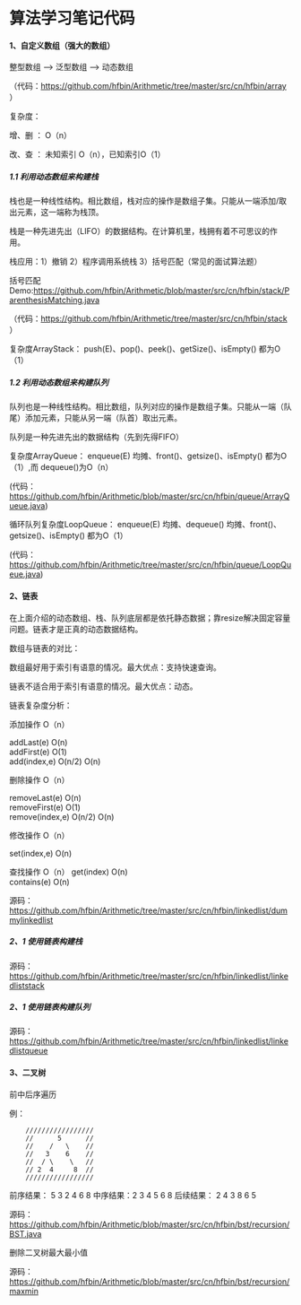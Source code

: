 # 算法学习笔记代码
#### 1、自定义数组（强大的数组）

整型数组 --> 泛型数组 --> 动态数组  

（代码：https://github.com/hfbin/Arithmetic/tree/master/src/cn/hfbin/array  ）

复杂度：

增、删  ： O（n）

改、查  ： 未知索引 O（n），已知索引O（1） 

##### 1.1  利用动态数组来构建栈

栈也是一种线性结构。相比数组，栈对应的操作是数组子集。只能从一端添加/取出元素，这一端称为栈顶。

栈是一种先进先出（LIFO）的数据结构。在计算机里，栈拥有着不可思议的作用。

栈应用：1）撤销  2）程序调用系统栈 3）括号匹配（常见的面试算法题）

括号匹配Demo:https://github.com/hfbin/Arithmetic/blob/master/src/cn/hfbin/stack/ParenthesisMatching.java

（代码：https://github.com/hfbin/Arithmetic/tree/master/src/cn/hfbin/stack  ）

复杂度ArrayStack<E>：
push(E)、pop()、peek()、getSize()、isEmpty()   都为O（1）

##### 1.2  利用动态数组来构建队列
队列也是一种线性结构。相比数组，队列对应的操作是数组子集。只能从一端（队尾）添加元素，只能从另一端（队首）取出元素。

队列是一种先进先出的数据结构（先到先得FIFO）

复杂度ArrayQueue<E>：
enqueue(E) 均摊、front()、getsize()、isEmpty() 都为O（1）,而 dequeue()为O（n）

(代码：https://github.com/hfbin/Arithmetic/blob/master/src/cn/hfbin/queue/ArrayQueue.java)

循环队列复杂度LoopQueue<E>：
enqueue(E) 均摊、dequeue() 均摊、front()、getsize()、isEmpty() 都为O（1）

(代码：https://github.com/hfbin/Arithmetic/tree/master/src/cn/hfbin/queue/LoopQueue.java)


#### 2、链表
在上面介绍的动态数组、栈、队列底层都是依托静态数据；靠resize解决固定容量问题。链表才是正真的动态数据结构。

数组与链表的对比：

数组最好用于索引有语意的情况。最大优点：支持快速查询。

链表不适合用于索引有语意的情况。最大优点：动态。

链表复杂度分析：

添加操作  O（n）

addLast(e)      O(n)  
addFirst(e)     O(1)     
add(index,e)   O(n/2) O(n)

删除操作  O（n）

removeLast(e)      O(n)  
removeFirst(e)     O(1)     
remove(index,e)   O(n/2) O(n)

修改操作  O（n）

set(index,e)      O(n)  

查找操作  O（n）
get(index)      O(n)  
contains(e)     O(n)   


源码：https://github.com/hfbin/Arithmetic/tree/master/src/cn/hfbin/linkedlist/dummylinkedlist
  

##### 2、1 使用链表构建栈

源码：https://github.com/hfbin/Arithmetic/tree/master/src/cn/hfbin/linkedlist/linkedliststack

##### 2、1 使用链表构建队列

源码：https://github.com/hfbin/Arithmetic/tree/master/src/cn/hfbin/linkedlist/linkedlistqueue

#### 3、二叉树
前中后序遍历

例：

        /////////////////  
        //      5      //
        //    /   \    //
        //   3    6    //
        //  / \    \   //
        // 2  4     8  //
        /////////////////
        
        
 前序结果： 5 3 2 4 6 8   中序结果：2 3 4 5 6 8   后续结果： 2 4 3 8 6 5

源码：https://github.com/hfbin/Arithmetic/blob/master/src/cn/hfbin/bst/recursion/BST.java


删除二叉树最大最小值

源码：https://github.com/hfbin/Arithmetic/blob/master/src/cn/hfbin/bst/recursion/maxmin
